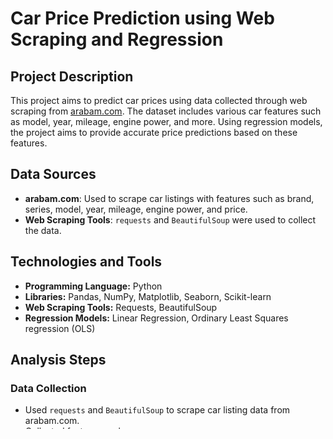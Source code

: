 # Car Price Prediction using Web Scraping and Regression

## Project Description
This project aims to predict car prices using data collected through web scraping from [arabam.com](https://www.arabam.com). The dataset includes various car features such as model, year, mileage, engine power, and more. Using regression models, the project aims to provide accurate price predictions based on these features.

## Data Sources
- **arabam.com**: Used to scrape car listings with features such as brand, series, model, year, mileage, engine power, and price.
- **Web Scraping Tools**: `requests` and `BeautifulSoup` were used to collect the data.

## Technologies and Tools
- **Programming Language:** Python
- **Libraries:** Pandas, NumPy, Matplotlib, Seaborn, Scikit-learn
- **Web Scraping Tools:** Requests, BeautifulSoup
- **Regression Models:** Linear Regression, Ordinary Least Squares regression (OLS)

## Analysis Steps
### Data Collection
- Used `requests` and `BeautifulSoup` to scrape car listing data from arabam.com.
- Collected features such as:
  - Brand, Series, Model, Year, Mileage, Gear Type, Fuel Type
  - Car body type, Color, Engine Power, Price, and other detailed attributes.

### Data Cleaning
- Removed invalid or null entries.
- Converted data types and standardized formats for numerical columns.
- Created new features by extracting details such as fuel efficiency and car age.

### Exploratory Data Analysis (EDA)
- Visualized the distribution of key features.
- Analyzed correlations to identify influential features for car price prediction.

### Model Training
- Implemented the following models for regression analysis:
  - Linear Regression
  - Ordinary Least Squares regression (OLS)
- Evaluated models using metrics like Mean Squared Error (MSE) and R-squared score.

### Key Findings
- Features like car brand, model year, mileage, and engine power had significant impact on pricing.
- Ridge Regression showed the best performance with optimal regularization parameters.

## Recommendations
- For better accuracy, adding location-based data or seller type information may improve model performance.
- Outlier removal or advanced feature engineering can enhance prediction quality.

## How to Run the Project
### Prerequisites
- Python 3.7+
- Required Libraries: `pandas`, `numpy`, `matplotlib`, `seaborn`, `scikit-learn`, `beautifulsoup4`, `requests`

### Setup
1. Clone the repository:
   ```bash
   git clone https://github.com/yourusername/Car_Price_Prediction
   ```
2. Navigate to the project directory:
   ```bash
   cd Car_Price_Prediction
   ```
3. Install dependencies:
   ```bash
   pip install -r requirements.txt
   ```
4. Run the scraping script to collect data:
   ```bash
   python arabam_web_scrap.py
   ```
5. Run the Jupyter Notebook for data analysis and model training:
   ```bash
   jupyter notebook arabam_car_price_prediction.ipynb
   ``` 

## Contributors
- [@Sevag9](https://github.com/Sevag9)
- [@nilsalci](https://github.com/nilsalci)

## References
- [arabam.com](https://www.arabam.com)

